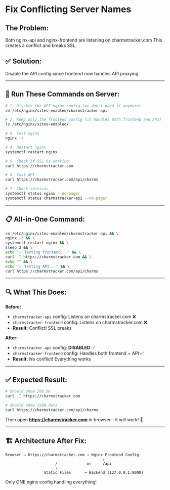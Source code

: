 # Fix Conflicting Server Names

## The Problem:
Both nginx-api and nginx-frontend are listening on charmstracker.com
This creates a conflict and breaks SSL.

## ✅ Solution:
Disable the API config since frontend now handles API proxying.

---

## 🚀 Run These Commands on Server:

```bash
# 1. Disable the API nginx config (we don't need it anymore)
rm /etc/nginx/sites-enabled/charmstracker-api

# 2. Keep only the frontend config (it handles both frontend and API)
ls /etc/nginx/sites-enabled/

# 3. Test nginx
nginx -t

# 4. Restart nginx
systemctl restart nginx

# 5. Check if SSL is working
curl https://charmstracker.com

# 6. Test API
curl https://charmstracker.com/api/charms

# 7. Check services
systemctl status nginx --no-pager
systemctl status charmstracker-api --no-pager
```

---

## 📋 All-in-One Command:

```bash
rm /etc/nginx/sites-enabled/charmstracker-api && \
nginx -t && \
systemctl restart nginx && \
sleep 2 && \
echo "✅ Testing frontend..." && \
curl -I https://charmstracker.com && \
echo "" && \
echo "✅ Testing API..." && \
curl https://charmstracker.com/api/charms
```

---

## 🔍 What This Does:

**Before:**
- `charmstracker-api` config: Listens on charmstracker.com ❌
- `charmstracker-frontend` config: Listens on charmstracker.com ❌
- **Result:** Conflict! SSL breaks

**After:**
- `charmstracker-api` config: **DISABLED** ✅
- `charmstracker-frontend` config: Handles both frontend + API ✅
- **Result:** No conflict! Everything works

---

## ✅ Expected Result:

```bash
# Should show 200 OK
curl -I https://charmstracker.com

# Should show JSON data
curl https://charmstracker.com/api/charms
```

Then open **https://charmstracker.com** in browser - it will work! 🎉

---

## 🏗️ Architecture After Fix:

```
Browser → https://charmstracker.com → Nginx Frontend Config
                                           ↓
                      /             or     /api
                      ↓                     ↓
                 Static Files      → Backend (127.0.0.1:8000)
```

Only ONE nginx config handling everything!
